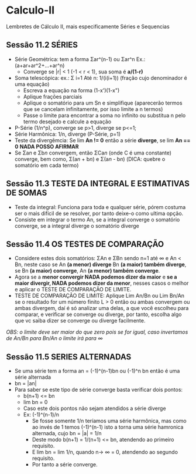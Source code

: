 # Calculo-II
Lembretes de Cálculo II, mais especificamente Séries e Sequencias


## Sessão 11.2 SÉRIES
- Série Geométrica: tem a forma Σar^(n-1) ou Σar^n Ex.: (a+ar+ar^2+...+ar^n)
  - Converge se |r| < 1 (-1 < r < 1), sua soma é **a/(1-r)**
- Soma telescópica: ex.: Σ i=1 Até n: 1/(i(i+1)) (fração cujo denominador é uma equação)
  - Escreva a equação na forma (1-x')(1-x")
  - Aplique frações parciais
  - Aplique o somatório para um Sn e simplifique (aparecerão termos que se cancelam infinitamente, por isso limite a n termos)
  - Passe o limite para encontrar a soma no infinito ou substitua n pelo termo desejado e calcule a equação
- P-Série (1/n^p), converge se p>1, diverge se p<=1;
- Série Harmônica: 1/n, diverge (P-Série, p=1)
- Teste da divergêmcia: Se lim **An != 0** então a série **diverge**, se lim **An == 0** **NADA POSSO AFIRMAR**
- Se Σa*n* e Σb*n* convergem, então ΣCa*n* (onde C é uma constante) converge, bem como, Σ(a*n* + b*n*) e Σ(a*n* - b*n*)  (DICA: quebre o somatório em cada termo) 

## Sessão 11.3 TESTE DA INTEGRAL E ESTIMATIVAS DE SOMAS

- Teste da integral: Funciona para toda e qualquer série, pórem costuma ser o mais difícil de se resolver, por tanto deixe-o como ultima opção. 
- Consiste em integrar o termo An, se a integral converge o somatório converge, se a integral diverge o somatório diverge

## Sessão 11.4 OS TESTES DE COMPARAÇÃO

- Considere estes dois somatórios: ΣAn e ΣBn sendo n=1 até ∞ e An < Bn, neste caso se An **(a menor) diverge** Bn **(a maior) também diverge**, se Bn **(a maior) converge**, An **(a menor) também converge**.
- Agora se a **menor convergir NADA podemos dizer da maior** e **se a maior divergir, NADA podemos dizer da menor**, nesses casos o melhor e aplicar o TESTE DE COMPARAÇÃO DE LIMITE.
- TESTE DE COMPARAÇÃO DE LIMITE: Aplique Lim An/Bn ou Lim Bn/An se o resultado for um número finito L > 0 então ou ambas convergem ou ambas divergem, daí é só analizar uma delas, a que você escolheu para comparar, e verificar se converge ou diverge, por tanto, escolha algo que vc saiba dizer se converge ou diverge facilmente. 

_OBS: o limite deve ser maior do que zero pois se for igual, caso invertamos de An/Bn para Bn/An o limite irá para ∞_

## Sessão 11.5 SERIES ALTERNADAS

- Se uma série tem a forma an = (-1)^(n-1)bn ou (-1)^n bn então é uma série alternada
- bn = |an|
- Para saber se este tipo de série converge basta verificar dois pontos: 
  - b(n+1) <= bn
  - lim bn = 0
  - Caso este dois pontos não sejam atendidos a série diverge
  - Ex: (-1)^(n-1)/n
    - Se fosse somente 1/n teríamos uma série harmônica, mas como ao invés de 1 temos (-1)^(n-1) isto a torna uma série hamronica alternada, cujo bn = |a| = 1/n
    - Deste modo b(n+1) = 1/(n+1) <= bn, atendendo ao primeiro requisito.
    - E lim bn = lim 1/n, quando n-> ∞ = 0, atendendo ao segundo requisito.
    - Por tanto a série converge.
